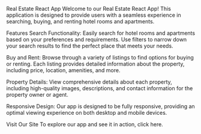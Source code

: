 Real Estate React App
Welcome to our Real Estate React App! This application is designed to provide users with a seamless experience in searching, buying, and renting hotel rooms and apartments.

Features
Search Functionality: Easily search for hotel rooms and apartments based on your preferences and requirements. Use filters to narrow down your search results to find the perfect place that meets your needs.

Buy and Rent: Browse through a variety of listings to find options for buying or renting. Each listing provides detailed information about the property, including price, location, amenities, and more.

Property Details: View comprehensive details about each property, including high-quality images, descriptions, and contact information for the property owner or agent.

Responsive Design: Our app is designed to be fully responsive, providing an optimal viewing experience on both desktop and mobile devices.

Visit Our Site
To explore our app and see it in action, click here.

